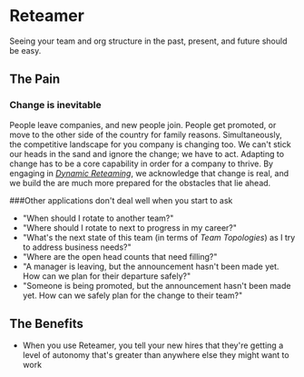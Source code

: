 # Reteamer

Seeing your team and org structure in the past, present, and future should be easy.

## The Pain
### Change is inevitable
People leave companies, and new people join. People get promoted, or move to the other side of the country
for family reasons. Simultaneously, the competitive landscape for you company is changing too. We can't stick our heads
in the sand and ignore the change; we have to act. Adapting to change has to be a core capability in order for a company 
to thrive. By engaging in [_Dynamic Reteaming_](https://www.heidihelfand.com/dynamic-reteaming/), we acknowledge that change is real, and we build the are much more
prepared for the obstacles that lie ahead.

###Other applications don't deal well when you start to ask
- "When should I rotate to another team?"
- "Where should I rotate to next to progress in my career?"
- "What's the next state of this team (in terms of _Team Topologies_) as I try to address business needs?"
- "Where are the open head counts that need filling?"
- "A manager is leaving, but the announcement hasn't been made yet. How can we plan for their departure safely?"
- "Someone is being promoted, but the announcement hasn't been made yet. How can we safely plan for the change to their team?"

## The Benefits

- When you use Reteamer, you tell your new hires that they're getting a level of autonomy that's greater than anywhere else they might want to work
